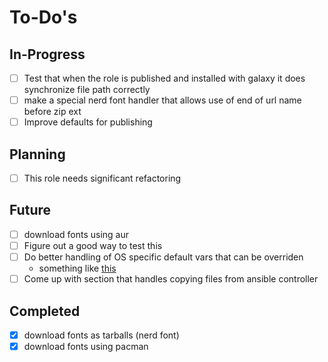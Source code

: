 To-Do's
=======

In-Progress
-----------

- [ ] Test that when the role is published and installed with galaxy it does synchronize file path correctly
- [ ] make a special nerd font handler that allows use of end of url name before zip ext
- [ ] Improve defaults for publishing

Planning
--------

- [ ] This role needs significant refactoring


Future
------

- [ ] download fonts using aur
- [ ] Figure out a good way to test this
- [ ] Do better handling of OS specific default vars that can be overriden
    - something like [this](https://stackoverflow.com/questions/41189336/define-ansible-variable-in-a-role-with-os-specific-default-which-can-be-easily-o#41193233)
- [ ] Come up with section that handles copying files from ansible controller

Completed
---------

- [x] download fonts as tarballs (nerd font)
- [x] download fonts using pacman